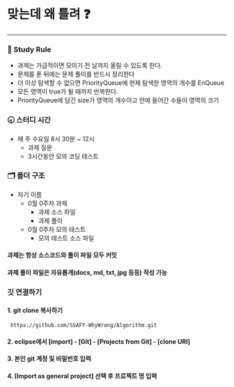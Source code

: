 #  맞는데 왜 틀려 :question:
---
### :closed_book: Study Rule
* 과제는 가급적이면 모이기 전 날까지 올릴 수 있도록 한다. 
* 문제를 푼 뒤에는 문제 풀이를 반드시 정리한다
* 더 이상 탐색할 수 없으면 PriorityQueue에 현재 탐색한 영역의 개수를 EnQueue
* 모든 영역이 true가 될 때까지 반복한다.
* PriorityQueue에 담긴 size가 영역의 개수이고 안에 들어간 수들이 영역의 크기


### :clock830: 스터디 시간
* 매 주 수요일 8시 30분 ~ 12시
	* 과제 질문
	* 3시간동안 모의 코딩 테스트


### 🗂 폴더 구조
* 자기 이름
	* 0월 0주차 과제
		* 과제 소스 파일
		* 과제 풀이
	* 0월 0주차 모의 테스트
		* 모의 테스트 소스 파일

#### 과제는 항상 소스코드와 풀이 파일 모두 커밋
#### 과제 풀이 파일은 자유롭게(docs, md, txt, jpg 등등) 작성 가능


### 깃 연결하기

#### 1. git clone 복사하기
```
 https://github.com/SSAFY-WhyWrong/Algorithm.git
```

#### 2. eclipse에서 [import] - [Git] - [Projects from Git] - [clone URI]
#### 3. 본인 git 계정 및 비밀번호 입력
#### 4. [Import as general project] 선택 후 프로젝트 명 입력

